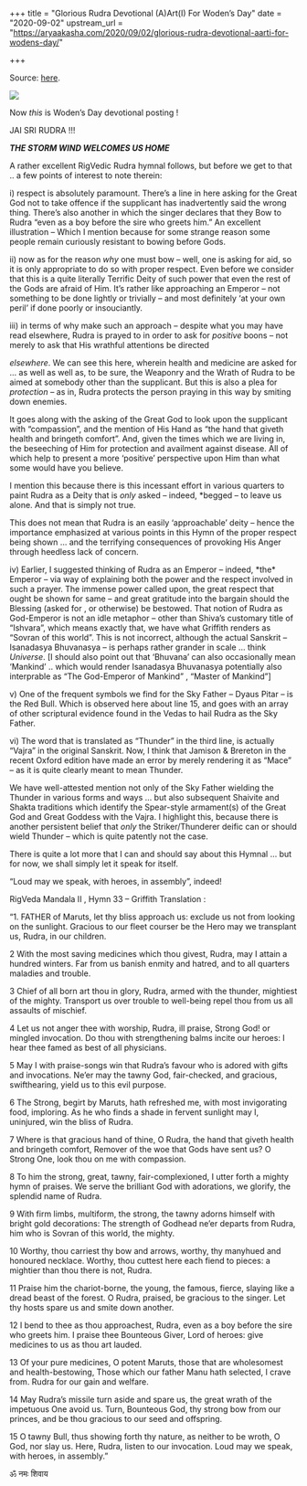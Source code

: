 +++
title = "Glorious Rudra Devotional (A)Art(I) For Woden’s Day"
date = "2020-09-02"
upstream_url = "https://aryaakasha.com/2020/09/02/glorious-rudra-devotional-aarti-for-wodens-day/"

+++

Source: [here](https://aryaakasha.com/2020/09/02/glorious-rudra-devotional-aarti-for-wodens-day/).

![](https://aryaakasha.files.wordpress.com/2020/09/69623066_10162215614385574_7081624601146425344_n.jpg?w=960)

Now *this* is Woden’s Day devotional posting !

JAI SRI RUDRA !!!


***THE STORM WIND WELCOMES US HOME***

A rather excellent RigVedic Rudra hymnal follows, but before we get to that .. a few points of interest to note therein:

i) respect is absolutely paramount. There’s a line in here asking for the Great God not to take offence if the supplicant has inadvertently said the wrong thing. There’s also another in which the singer declares that they Bow to Rudra “even as a boy before the sire who greets him.” An excellent illustration – Which I mention because for some strange reason some people remain curiously resistant to bowing before Gods.

ii) now as for the reason *why* one must bow – well, one is asking for aid, so it is only appropriate to do so with proper respect. Even before we consider that this is a quite literally Terrific Deity of such power that even the rest of the Gods are afraid of Him. It’s rather like approaching an Emperor – not something to be done lightly or trivially – and most definitely ‘at your own peril’ if done poorly or insouciantly.

iii) in terms of why make such an approach – despite what you may have read elsewhere, Rudra is prayed to in order to ask for *positive* boons – not merely to ask that His wrathful attentions be directed

*elsewhere*. We can see this here, wherein health and medicine are asked
for … as well as well as, to be sure, the Weaponry and the Wrath of Rudra to be aimed at somebody other than the supplicant. But this is also a plea for *protection* – as in, Rudra protects the person praying in this way by smiting down enemies.

It goes along with the asking of the Great God to look upon the supplicant with “compassion”, and the mention of His Hand as “the hand that giveth health and bringeth comfort”. And, given the times which we are living in, the beseeching of Him for protection and availment against disease. All of which help to present a more ‘positive’ perspective upon Him than what some would have you believe.

I mention this because there is this incessant effort in various quarters to paint Rudra as a Deity that is *only* asked – indeed, \*begged – to leave us alone. And that is simply not true.

This does not mean that Rudra is an easily ‘approachable’ deity – hence the importance emphasized at various points in this Hymn of the proper respect being shown … and the terrifying consequences of provoking His Anger through heedless lack of concern.

iv) Earlier, I suggested thinking of Rudra as an Emperor – indeed, \*the\* Emperor – via way of explaining both the power and the respect involved in such a prayer. The immense power called upon, the great respect that ought be shown for same – and great gratitude into the bargain should the Blessing (asked for , or otherwise) be bestowed. That notion of Rudra as God-Emperor is not an idle metaphor – other than Shiva’s customary title of “Ishvara”, which means exactly that, we have what Griffith renders as “Sovran of this world”. This is not incorrect, although the actual Sanskrit – Isanadasya Bhuvanasya – is perhaps rather grander in scale … think *Universe*. \[I should also point out that ‘Bhuvana’ can also occasionally mean ‘Mankind’ .. which would render Isanadasya Bhuvanasya potentially also interprable as “The God-Emperor of Mankind” , “Master of Mankind”\]

v) One of the frequent symbols we find for the Sky Father – Dyaus Pitar – is the Red Bull. Which is observed here about line 15, and goes with an array of other scriptural evidence found in the Vedas to hail Rudra as the Sky Father.

vi) The word that is translated as “Thunder” in the third line, is actually “Vajra” in the original Sanskrit. Now, I think that Jamison & Brereton in the recent Oxford edition have made an error by merely rendering it as “Mace” – as it is quite clearly meant to mean Thunder.

We have well-attested mention not only of the Sky Father wielding the Thunder in various forms and ways … but also subsequent Shaivite and Shakta traditions which identify the Spear-style armament(s) of the Great God and Great Goddess with the Vajra. I highlight this, because there is another persistent belief that *only* the Striker/Thunderer deific can or should wield Thunder – which is quite patently not the case.

There is quite a lot more that I can and should say about this Hymnal … but for now, we shall simply let it speak for itself.

“Loud may we speak, with heroes, in assembly”, indeed!

RigVeda Mandala II , Hymn 33 – Griffith Translation :

“1. FATHER of Maruts, let thy bliss approach us: exclude us not from looking on the sunlight. Gracious to our fleet courser be the Hero may we transplant us, Rudra, in our children.

2 With the most saving medicines which thou givest, Rudra, may I attain a hundred winters. Far from us banish enmity and hatred, and to all quarters maladies and trouble.

3 Chief of all born art thou in glory, Rudra, armed with the thunder, mightiest of the mighty. Transport us over trouble to well-being repel thou from us all assaults of mischief.

4 Let us not anger thee with worship, Rudra, ill praise, Strong God! or mingled invocation. Do thou with strengthening balms incite our heroes: I hear thee famed as best of all physicians.

5 May I with praise-songs win that Rudra’s favour who is adored with gifts and invocations. Ne’er may the tawny God, fair-checked, and gracious, swifthearing, yield us to this evil purpose.

6 The Strong, begirt by Maruts, hath refreshed me, with most invigorating food, imploring. As he who finds a shade in fervent sunlight may I, uninjured, win the bliss of Rudra.

7 Where is that gracious hand of thine, O Rudra, the hand that giveth health and bringeth comfort, Remover of the woe that Gods have sent us? O Strong One, look thou on me with compassion.

8 To him the strong, great, tawny, fair-complexioned, I utter forth a mighty hymn of praises. We serve the brilliant God with adorations, we glorify, the splendid name of Rudra.

9 With firm limbs, multiform, the strong, the tawny adorns himself with bright gold decorations: The strength of Godhead ne’er departs from Rudra, him who is Sovran of this world, the mighty.

10 Worthy, thou carriest thy bow and arrows, worthy, thy manyhued and honoured necklace. Worthy, thou cuttest here each fiend to pieces: a mightier than thou there is not, Rudra.

11 Praise him the chariot-borne, the young, the famous, fierce, slaying like a dread beast of the forest. O Rudra, praised, be gracious to the singer. Let thy hosts spare us and smite down another.

12 I bend to thee as thou approachest, Rudra, even as a boy before the sire who greets him. I praise thee Bounteous Giver, Lord of heroes: give medicines to us as thou art lauded.

13 Of your pure medicines, O potent Maruts, those that are wholesomest and health-bestowing, Those which our father Manu hath selected, I crave from. Rudra for our gain and welfare.

14 May Rudra’s missile turn aside and spare us, the great wrath of the impetuous One avoid us. Turn, Bounteous God, thy strong bow from our princes, and be thou gracious to our seed and offspring.

15 O tawny Bull, thus showing forth thy nature, as neither to be wroth, O God, nor slay us. Here, Rudra, listen to our invocation. Loud may we speak, with heroes, in assembly.”

ॐ नमः शिवाय